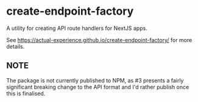 # create-endpoint-factory

A utility for creating API route handlers for NextJS apps.

See https://actual-experience.github.io/create-endpoint-factory/ for more details.

## NOTE

The package is not currently published to NPM, as #3 presents a fairly significant breaking change to the API format and I'd rather publish once this is finalised.

